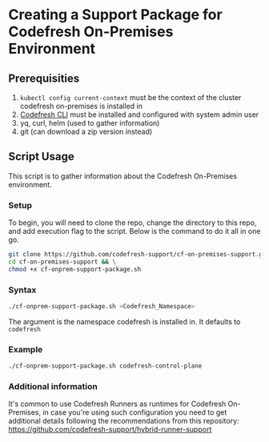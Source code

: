 # Creating a Support Package for Codefresh On-Premises Environment

## Prerequisities

1. `kubectl config current-context` must be the context of the cluster codefresh on-premises is installed in
2. [Codefresh CLI](https://codefresh-io.github.io/cli/installation/) must be installed and configured with system admin user
3. yq, curl, helm (used to gather information)
4. git (can download a zip version instead)

## Script Usage

This script is to gather information about the Codefresh On-Premises environment.  

### Setup

To begin, you will need to clone the repo, change the directory to this repo, and add execution flag to the script.  Below is the command to do it all in one go.

```bash
git clone https://github.com/codefresh-support/cf-on-premises-support.git && \
cd cf-on-premises-support && \
chmod +x cf-onprem-support-package.sh
```

### Syntax

```bash
./cf-onprem-support-package.sh <Codefresh_Namespace>
```

The argument is the namespace codefresh is installed in. It defaults to `codefresh`

### Example

```bash
./cf-onprem-support-package.sh codefresh-control-plane
```

### Additional information

It's common to use Codefresh Runners as runtimes for Codefresh On-Premises, in case you're using such configuration you need to get additional details following the recommendations from this repository: https://github.com/codefresh-support/hybrid-runner-support
